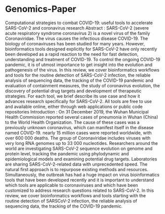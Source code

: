 # Genomics-Paper
Computational strategies to combat COVID-19: useful tools to accelerate SARS-CoV-2 and coronavirus research
Abstract : 
SARS-CoV-2 (severe acute respiratory syndrome coronavirus 2) is a novel virus of the family Coronaviridae. The virus causes the infectious disease COVID-19. The biology of coronaviruses has been studied for many years. However, bioinformatics tools designed explicitly for SARS-CoV-2 have only recently been developed as a rapid reaction to the need for fast detection, understanding and treatment of COVID-19. To control the ongoing COVID-19 pandemic, it is of utmost importance to get insight into the evolution and pathogenesis of the virus. In this review, we cover bioinformatics workflows and tools for the routine detection of SARS-CoV-2 infection, the reliable analysis of sequencing data, the tracking of the COVID-19 pandemic and evaluation of containment measures, the study of coronavirus evolution, the discovery of potential drug targets and development of therapeutic strategies. For each tool, we brief describe its use case and how it advances research specifically for SARS-CoV-2. All tools are free to use and available online, either through web applications or public code repositories
Introduction : 
On 31 December 2019, the Wuhan Municipal Health Commission reported several cases of pneumonia in Wuhan (China) to the World Health Organization. The cause of these cases was a previously unknown coronavirus, which can manifest itself in the disease named COVID-19. nearly 15 million cases were reported worldwide, with over 600 000 deaths. The group of Coronaviridae includes viruses with very long RNA genomes up to 33 000 nucleotides. Researchers around the world are investigating SARS-CoV-2 sequence evolution on genome and protein level, tracking the pandemic using phylodynamic and epidemiological models and examining potential drug targets. Laboratories are sharing SARS-CoV-2-related data with unprecedented speed. The natural first approach is to repurpose existing methods and resources. Simultaneously, the outbreak has had a huge impact on virus bioinformatics tools that have been developed recently and it is important to understand which tools are applicable to coronaviruses and which have been customized to address research questions related to SARS-CoV-2. In this review, we cover bioinformatics workflows and tools starting with the routine detection of SARSCoV-2 infection, the reliable analysis of sequencing data, the tracking of the COVID-19 pandemic.
